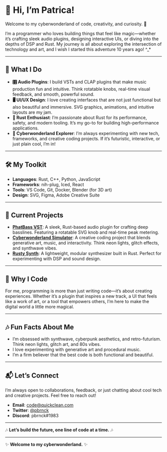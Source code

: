# 👋 Hi, I’m Patrica! 

Welcome to my cyberwonderland of code, creativity, and curiosity. 🚀  

I’m a programmer who loves building things that feel like magic—whether it’s crafting sleek audio plugins, designing interactive UIs, or diving into the depths of DSP and Rust. My journey is all about exploring the intersection of technology and art, and I wish I started this adventure 10 years ago! ^_*

---

## 🌌 What I Do

- **🎛️ Audio Plugins**: I build VSTs and CLAP plugins that make music production fun and intuitive. Think rotatable knobs, real-time visual feedback, and smooth, powerful sound.
- **🖥️ UI/UX Design**: I love creating interfaces that are not just functional but also beautiful and immersive. SVG graphics, animations, and intuitive layouts are my jam.
- **🦀 Rust Enthusiast**: I’m passionate about Rust for its performance, safety, and modern tooling. It’s my go-to for building high-performance applications.
- **🔮 Cyberwonderland Explorer**: I’m always experimenting with new tech, frameworks, and creative coding projects. If it’s futuristic, interactive, or just plain cool, I’m in!

---

## 🛠️ My Toolkit

- **Languages**: Rust, C++, Python, JavaScript
- **Frameworks**: nih-plug, Iced, React
- **Tools**: VS Code, Git, Docker, Blender (for 3D art)
- **Design**: SVG, Figma, Adobe Creative Suite

---

## 🚀 Current Projects

- **[PhatBass VST](#)**: A sleek, Rust-based audio plugin for crafting deep basslines. Featuring a rotatable SVG knob and real-time peak metering.
- **[Cyberwonderland Simulator](#)**: A creative coding project that blends generative art, music, and interactivity. Think neon lights, glitch effects, and synthwave vibes.
- **[Rusty Synth](#)**: A lightweight, modular synthesizer built in Rust. Perfect for experimenting with DSP and sound design.

---

## 🌟 Why I Code

For me, programming is more than just writing code—it’s about creating experiences. Whether it’s a plugin that inspires a new track, a UI that feels like a work of art, or a tool that empowers others, I’m here to make the digital world a little more magical.

---

## 🎶 Fun Facts About Me

- I’m obsessed with synthwave, cyberpunk aesthetics, and retro-futurism. Think neon lights, glitch art, and 80s vibes.
- I love experimenting with generative art and procedural music.
- I’m a firm believer that the best code is both functional and beautiful.

---

## 📬 Let’s Connect

I’m always open to collaborations, feedback, or just chatting about cool tech and creative projects. Feel free to reach out!

- **Email**: [code@quickclean.com](mailto:pbronck@gmail.com)
- **Twitter**: [@pbrnck](https://twitter.com/pbronck)
- **Discord**: pbrnck#1983

---

🎶 **Let’s build the future, one line of code at a time.** 🎶

---

✨ **Welcome to my cyberwonderland.** ✨
